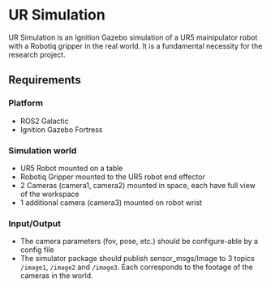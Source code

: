 # UR Simulation
UR Simulation is an Ignition Gazebo simulation of a UR5 mainipulator robot with a Robotiq gripper in the real world. It is a fundamental necessity for the research project.

## Requirements
### Platform
- ROS2 Galactic
- Ignition Gazebo Fortress
### Simulation world
- UR5 Robot mounted on a table
- Robotiq Gripper mounted to the UR5 robot end effector
- 2 Cameras (camera1, camera2) mounted in space, each have full view of the workspace
- 1 additional camera (camera3) mounted on robot wrist
### Input/Output
- The camera parameters (fov, pose, etc.) should be configure-able by a config file
- The simulator package should publish sensor_msgs/Image to 3 topics ```/image1```, ```/image2``` and ```/image3```. Each corresponds to the footage of the cameras in the world.
 
